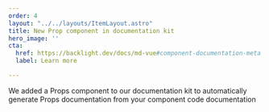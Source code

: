 ```yaml
---
order: 4
layout: "../../layouts/ItemLayout.astro"
title: New Prop component in documentation kit
hero_image: ''
cta:
  href: https://backlight.dev/docs/md-vue#component-documentation-meta
  label: Learn more

---
```

We added a Props component to our documentation kit to automatically generate Props documentation from your component code documentation